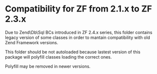 Compatibility for ZF from 2.1.x to ZF 2.3.x
=============

Due to Zend\Db\Sql BCs introduced in ZF 2.4.x series, this folder contains legacy version of some classes in order to mantain compatibility with old Zend Framework versions.

This folder should be not autoloaded because lastest version of this package will polyfill classes loading the correct ones.

Polyfill may be removed in newer versions.
